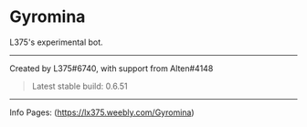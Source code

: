 # Gyromina

L375's experimental bot.

***

Created by L375#6740, with support from Alten#4148

> Latest stable build: 0.6.51

***

Info Pages: (https://lx375.weebly.com/Gyromina)
